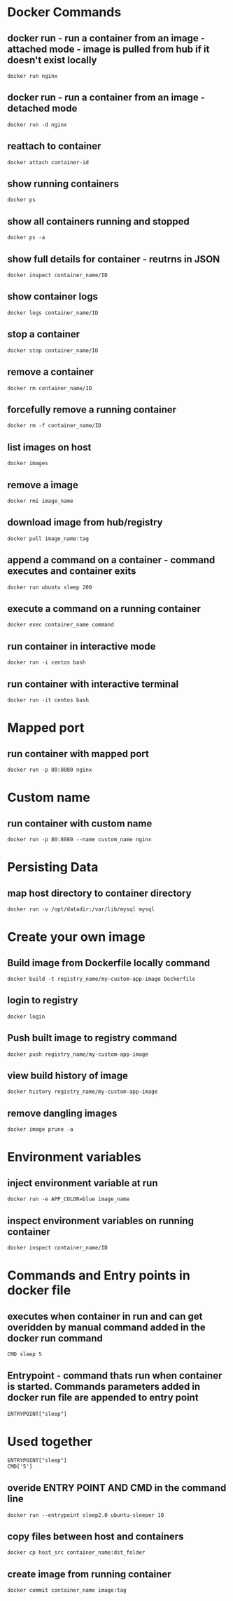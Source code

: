 # Docker Commands
## docker run - run a container from an image - attached mode - image is pulled from hub if it doesn't exist locally
`docker run nginx`
## docker run - run a container from an image - detached mode
`docker run -d nginx`
## reattach to container
`docker attach container-id`
## show running containers
`docker ps`
## show all containers running and stopped
`docker ps -a`
## show full details for container - reutrns in JSON
`docker inspect container_name/ID`
## show container logs
`docker logs container_name/ID`
## stop a container
`docker stop container_name/ID`
## remove a container
`docker rm container_name/ID`
## forcefully remove a running container
`docker rm -f container_name/ID`
## list images on host
`docker images`
## remove a image
`docker rmi image_name`
## download image from hub/registry
`docker pull image_name:tag`
## append a command on a container - command executes and container exits
`docker run ubuntu sleep 200`
## execute a command on a running container
`docker exec container_name command`
## run container in interactive mode
`docker run -i centos bash`
## run container with interactive terminal
`docker run -it centos bash`

# Mapped port
## run container with mapped port
`docker run -p 80:8080 nginx`

# Custom name
## run container with custom name
`docker run -p 80:8080 --name custom_name nginx`

# Persisting Data
## map host directory to container directory
`docker run -v /opt/datadir:/var/lib/mysql mysql`

# Create your own image
## Build image from Dockerfile locally command
`docker build -t registry_name/my-custom-app-image Dockerfile`
## login to registry
`docker login`
## Push built image to registry command
`docker push registry_name/my-custom-app-image`
## view build history of image
`docker history registry_name/my-custom-app-image`
## remove dangling images
`docker image prune -a`

# Environment variables
## inject environment variable at run
`docker run -e APP_COLOR=blue image_name`
## inspect environment variables on running container
`docker inspect container_name/ID`

# Commands and Entry points in docker file
## executes when container in run and can get overidden by manual command added in the docker run command
`CMD sleep 5`
## Entrypoint - command thats run when container is started. Commands parameters added in docker run file are appended to entry point
`ENTRYPOINT["sleep"]`
# Used together
```
ENTRYPOINT["sleep"]
CMD['5']
```
## overide ENTRY POINT AND CMD in the command line
`docker run --entrypoint sleep2.0 ubuntu-sleeper 10`

## copy files between host and containers
`docker cp host_src container_name:dst_folder`

## create image from running container
`docker commit container_name image:tag`
